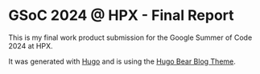 # GSoC 2024 @ HPX - Final Report

This is my final work product submission for the Google Summer of Code 2024 at HPX.

It was generated with [Hugo](https://gohugo.io/) and is using the [Hugo Bear Blog Theme](https://github.com/janraasch/hugo-bearblog/).